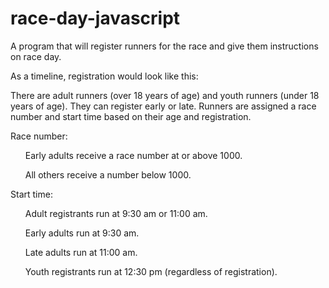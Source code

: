 # race-day-javascript
A program that will register runners for the race and give them instructions on race day.

As a timeline, registration would look like this:

There are adult runners (over 18 years of age) and youth runners (under 18 years of age). They can register early or late. Runners are assigned a race number and start time based on their age and registration.

Race number:

<ul>Early adults receive a race number at or above 1000.</ul>
<ul>All others receive a number below 1000.</ul>

  
Start time:

<ul>Adult registrants run at 9:30 am or 11:00 am.</ul>
<ul>Early adults run at 9:30 am.</ul>
<ul>Late adults run at 11:00 am.</ul>
<ul>Youth registrants run at 12:30 pm (regardless of registration).</ul>
